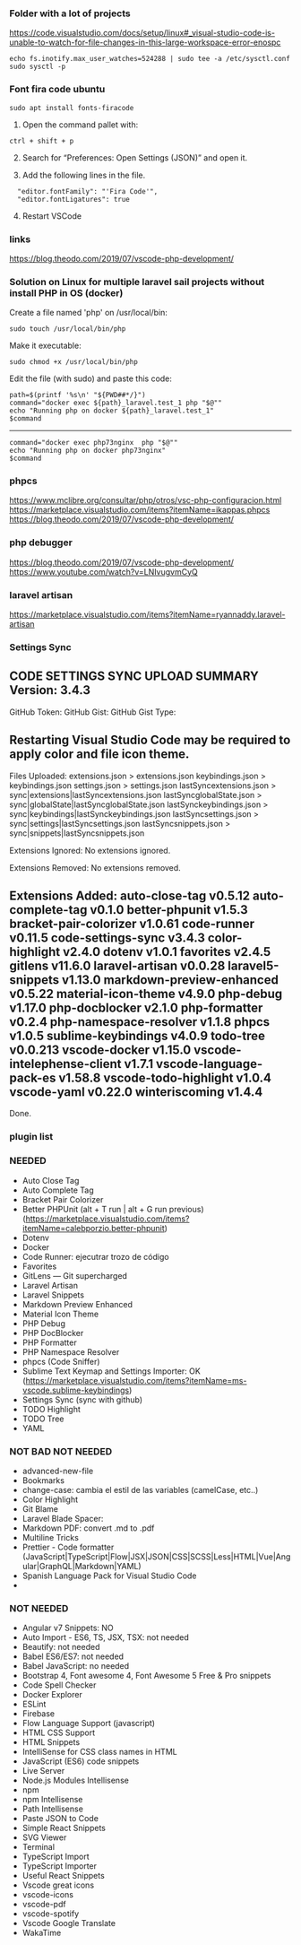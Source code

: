 ### Folder with a lot of projects

https://code.visualstudio.com/docs/setup/linux#_visual-studio-code-is-unable-to-watch-for-file-changes-in-this-large-workspace-error-enospc

```
echo fs.inotify.max_user_watches=524288 | sudo tee -a /etc/sysctl.conf
sudo sysctl -p
````

### Font fira code ubuntu

````
sudo apt install fonts-firacode
````

1. Open the command pallet with:
````
ctrl + shift + p
````
2. Search for “Preferences: Open Settings (JSON)” and open it.

3. Add the following lines in the file.
````
  "editor.fontFamily": "'Fira Code'",
  "editor.fontLigatures": true
 ````
4. Restart VSCode


### links
https://blog.theodo.com/2019/07/vscode-php-development/

### Solution on Linux for multiple laravel sail projects without install PHP in OS (docker)

Create a file named 'php' on /usr/local/bin: 
```
sudo touch /usr/local/bin/php
```

Make it executable: 
```
sudo chmod +x /usr/local/bin/php
```

Edit the file (with sudo) and paste this code:
```
path=$(printf '%s\n' "${PWD##*/}")
command="docker exec ${path}_laravel.test_1 php "$@""
echo "Running php on docker ${path}_laravel.test_1"
$command
```
--- 
```
command="docker exec php73nginx  php "$@""
echo "Running php on docker php73nginx"
$command
```
### phpcs
https://www.mclibre.org/consultar/php/otros/vsc-php-configuracion.html
https://marketplace.visualstudio.com/items?itemName=ikappas.phpcs
https://blog.theodo.com/2019/07/vscode-php-development/

### php debugger
https://blog.theodo.com/2019/07/vscode-php-development/
https://www.youtube.com/watch?v=LNIvugvmCyQ

### laravel artisan 
https://marketplace.visualstudio.com/items?itemName=ryannaddy.laravel-artisan

### Settings Sync

CODE SETTINGS SYNC UPLOAD SUMMARY
Version: 3.4.3
--------------------
GitHub Token: 
GitHub Gist: 
GitHub Gist Type: 

Restarting Visual Studio Code may be required to apply color and file icon theme.
--------------------
Files Uploaded:
  extensions.json > extensions.json
  keybindings.json > keybindings.json
  settings.json > settings.json
  lastSyncextensions.json > sync|extensions|lastSyncextensions.json
  lastSyncglobalState.json > sync|globalState|lastSyncglobalState.json
  lastSynckeybindings.json > sync|keybindings|lastSynckeybindings.json
  lastSyncsettings.json > sync|settings|lastSyncsettings.json
  lastSyncsnippets.json > sync|snippets|lastSyncsnippets.json

Extensions Ignored:
  No extensions ignored.

Extensions Removed:
  No extensions removed.

Extensions Added:
  auto-close-tag v0.5.12
  auto-complete-tag v0.1.0
  better-phpunit v1.5.3
  bracket-pair-colorizer v1.0.61
  code-runner v0.11.5
  code-settings-sync v3.4.3
  color-highlight v2.4.0
  dotenv v1.0.1
  favorites v2.4.5
  gitlens v11.6.0
  laravel-artisan v0.0.28
  laravel5-snippets v1.13.0
  markdown-preview-enhanced v0.5.22
  material-icon-theme v4.9.0
  php-debug v1.17.0
  php-docblocker v2.1.0
  php-formatter v0.2.4
  php-namespace-resolver v1.1.8
  phpcs v1.0.5
  sublime-keybindings v4.0.9
  todo-tree v0.0.213
  vscode-docker v1.15.0
  vscode-intelephense-client v1.7.1
  vscode-language-pack-es v1.58.8
  vscode-todo-highlight v1.0.4
  vscode-yaml v0.22.0
  winteriscoming v1.4.4
--------------------
Done.

### plugin list

### NEEDED

* Auto Close Tag
* Auto Complete Tag
* Bracket Pair Colorizer
* Better PHPUnit (alt + T run | alt + G run previous) (https://marketplace.visualstudio.com/items?itemName=calebporzio.better-phpunit)
* Dotenv
* Docker
* Code Runner: ejecutrar trozo de código
* Favorites
* GitLens — Git supercharged
* Laravel Artisan
* Laravel Snippets
* Markdown Preview Enhanced
* Material Icon Theme
* PHP Debug
* PHP DocBlocker
* PHP Formatter
* PHP Namespace Resolver
* phpcs (Code Sniffer)
* Sublime Text Keymap and Settings Importer: OK (https://marketplace.visualstudio.com/items?itemName=ms-vscode.sublime-keybindings)
* Settings Sync (sync with github)
* TODO Highlight
* TODO Tree
* YAML

### NOT BAD NOT NEEDED

* advanced-new-file
* Bookmarks
* change-case: cambia el estil de las variables (camelCase, etc..)
* Color Highlight
* Git Blame
* Laravel Blade Spacer: 
* Markdown PDF: convert .md to .pdf
* Multiline Tricks
* Prettier - Code formatter (JavaScript|TypeScript|Flow|JSX|JSON|CSS|SCSS|Less|HTML|Vue|Angular|GraphQL|Markdown|YAML)
* Spanish Language Pack for Visual Studio Code
* 

### NOT NEEDED

* Angular v7 Snippets: NO
* Auto Import - ES6, TS, JSX, TSX: not needed
* Beautify: not needed
* Babel ES6/ES7: not needed
* Babel JavaScript: no needed
* Bootstrap 4, Font awesome 4, Font Awesome 5 Free & Pro snippets
* Code Spell Checker
* Docker Explorer
* ESLint
* Firebase
* Flow Language Support (javascript)
* HTML CSS Support
* HTML Snippets
* IntelliSense for CSS class names in HTML
* JavaScript (ES6) code snippets
* Live Server
* Node.js Modules Intellisense
* npm
* npm Intellisense
* Path Intellisense
* Paste JSON to Code
* Simple React Snippets
* SVG Viewer
* Terminal
* TypeScript Import
* TypeScript Importer
* Useful React Snippets
* Vscode great icons
* vscode-icons
* vscode-pdf
* vscode-spotify
* Vscode Google Translate
* WakaTime
